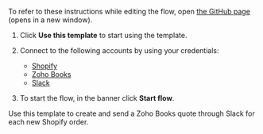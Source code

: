 To refer to these instructions while editing the flow, open [the GitHub page](https://github.com/ot4i/app-connect-templates/blob/main/resources/markdown/Create%20and%20send%20a%20Zoho%20Books%20quote%20through%20Slack%20for%20each%20new%20Shopify%20order_instructions.md) (opens in a new window).

1. Click **Use this template** to start using the template.
2. Connect to the following accounts by using your credentials:
   - [Shopify](https://www.ibm.com/docs/en/app-connect/containers_cd?topic=apps-shopify)
   - [Zoho Books](https://www.ibm.com/docs/en/app-connect/containers_cd?topic=apps-zoho-books)
   - [Slack](https://www.ibm.com/docs/en/app-connect/containers_cd?topic=apps-slack)
   
3. To start the flow, in the banner click **Start flow**.

Use this template to create and send a Zoho Books quote through Slack for each new Shopify order.